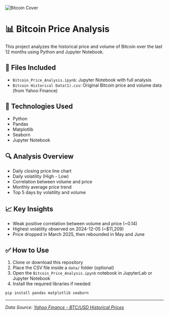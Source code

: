 ![Bitcoin Cover](bitcoin_cover.png)
# 📊 Bitcoin Price Analysis

This project analyzes the historical price and volume of Bitcoin over the last 12 months using Python and Jupyter Notebook.

## 📁 Files Included
- `Bitcoin_Price_Analysis.ipynb`: Jupyter Notebook with full analysis
- `Bitcoin Historical Data(1).csv`: Original Bitcoin price and volume data (from Yahoo Finance)

## 🧪 Technologies Used
- Python
- Pandas
- Matplotlib
- Seaborn
- Jupyter Notebook

## 🔍 Analysis Overview
- Daily closing price line chart
- Daily volatility (High - Low)
- Correlation between volume and price
- Monthly average price trend
- Top 5 days by volatility and volume

## 📈 Key Insights
- Weak positive correlation between volume and price (~0.14)
- Highest volatility observed on 2024-12-05 (~$11,209)
- Price dropped in March 2025, then rebounded in May and June

## ✅ How to Use
1. Clone or download this repository
2. Place the CSV file inside a `data/` folder (optional)
3. Open the `Bitcoin_Price_Analysis.ipynb` notebook in JupyterLab or Jupyter Notebook
4. Install the required libraries if needed:
```bash
pip install pandas matplotlib seaborn
```

---

_Data Source: [Yahoo Finance - BTC/USD Historical Prices](https://finance.yahoo.com/quote/BTC-USD/history/)_
